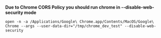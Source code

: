 **Due to Chrome CORS Policy you should run chrome in --disable-web-security mode**

`open -n -a /Applications/Google\ Chrome.app/Contents/MacOS/Google\ Chrome --args --user-data-dir="/tmp/chrome_dev_test" --disable-web-security`